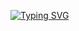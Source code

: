 [![Typing SVG](https://readme-typing-svg.demolab.com?font=Fira+Code&pause=1000&color=FF2C10&background=31FF9400&width=435&lines=Welcome+To+Macro+Tunneling+Reseller%F0%9F%A4%9F)](https://git.io/typing-svg)
